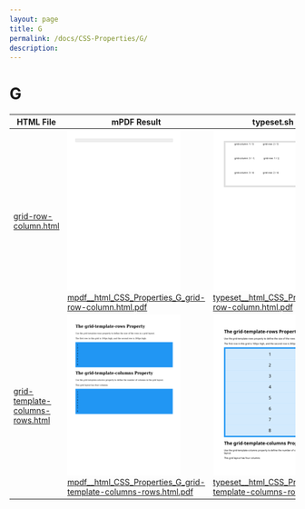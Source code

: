 ```yaml
---
layout: page
title: G
permalink: /docs/CSS-Properties/G/
description: 
---
```


# G
HTML File | mPDF Result | typeset.sh Result | PDFreactor Result
------------- | ------------- | ------------- | -------------
[grid-row-column.html](/html/CSS%20Properties/G/grid-row-column.html) | ![](mpdf__html_CSS_Properties_G_grid-row-column.html.png) [mpdf__html_CSS_Properties_G_grid-row-column.html.pdf](mpdf__html_CSS_Properties_G_grid-row-column.html.pdf) | ![](typeset__html_CSS_Properties_G_grid-row-column.html.png) [typeset__html_CSS_Properties_G_grid-row-column.html.pdf](typeset__html_CSS_Properties_G_grid-row-column.html.pdf) | ![](pdfreactor__html_CSS_Properties_G_grid-row-column.html.png) [pdfreactor__html_CSS_Properties_G_grid-row-column.html.pdf](pdfreactor__html_CSS_Properties_G_grid-row-column.html.pdf)
[grid-template-columns-rows.html](/html/CSS%20Properties/G/grid-template-columns-rows.html) | ![](mpdf__html_CSS_Properties_G_grid-template-columns-rows.html.png) [mpdf__html_CSS_Properties_G_grid-template-columns-rows.html.pdf](mpdf__html_CSS_Properties_G_grid-template-columns-rows.html.pdf) | ![](typeset__html_CSS_Properties_G_grid-template-columns-rows.html.png) [typeset__html_CSS_Properties_G_grid-template-columns-rows.html.pdf](typeset__html_CSS_Properties_G_grid-template-columns-rows.html.pdf) | ![](pdfreactor__html_CSS_Properties_G_grid-template-columns-rows.html.png) [pdfreactor__html_CSS_Properties_G_grid-template-columns-rows.html.pdf](pdfreactor__html_CSS_Properties_G_grid-template-columns-rows.html.pdf)
